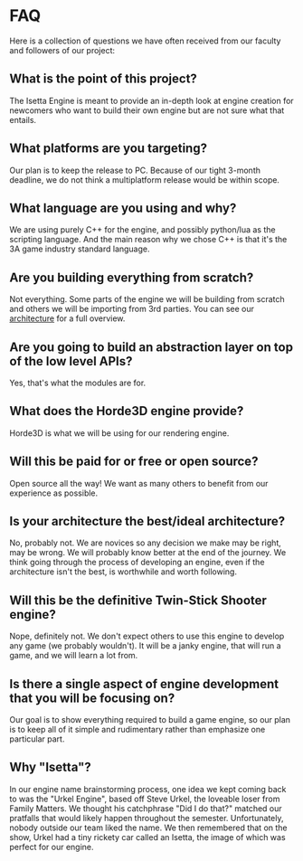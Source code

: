 # FAQ

Here is a collection of questions we have often received from our faculty and followers of our project:

## What is the point of this project?
The Isetta Engine is meant to provide an in-depth look at engine creation for newcomers who want to build their own engine but are not sure what that entails. 

## What platforms are you targeting?
Our plan is to keep the release to PC. Because of our tight 3-month deadline, we do not think a multiplatform release would be within scope. 

## What language are you using and why?
We are using purely C++ for the engine, and possibly python/lua as the scripting language. And the main reason why we chose C++ is that it's the 3A game industry standard language.

## Are you building everything from scratch?
Not everything. Some parts of the engine we will be building from scratch and others we will be importing from 3rd parties. You can see our [architecture](blogs/engine-architecture.md) for a full overview. 

## Are you going to build an abstraction layer on top of the low level APIs?
Yes, that's what the modules are for.

## What does the Horde3D engine provide?
Horde3D is what we will be using for our rendering engine.

## Will this be paid for or free or open source?
Open source all the way! We want as many others to benefit from our experience as possible. 

## Is your architecture the best/ideal architecture?
No, probably not. We are novices so any decision we make may be right, may be wrong. We will probably know better at the end of the journey. We think going through the process of developing an engine, even if the architecture isn't the best, is worthwhile and worth following.

## Will this be the definitive Twin-Stick Shooter engine?
Nope, definitely not. We don't expect others to use this engine to develop any game (we probably wouldn't). It will be a janky engine, that will run a game, and we will learn a lot from.

## Is there a single aspect of engine development that you will be focusing on? 
Our goal is to show everything required to build a game engine, so our plan is to keep all of it simple and rudimentary rather than emphasize one particular part. 

## Why "Isetta"?
In our engine name brainstorming process, one idea we kept coming back to was the "Urkel Engine", based off Steve Urkel, the loveable loser from Family Matters. We thought his catchphrase "Did I do that?" matched our pratfalls that would likely happen throughout the semester. Unfortunately, nobody outside our team liked the name. We then remembered that on the show, Urkel had a tiny rickety car called an Isetta, the image of which was perfect for our engine.
